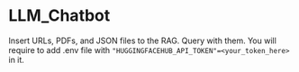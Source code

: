 # LLM_Chatbot

Insert URLs, PDFs, and JSON files to the RAG. Query with them.
You will require to add .env file with `"HUGGINGFACEHUB_API_TOKEN"=<your_token_here>` in it.